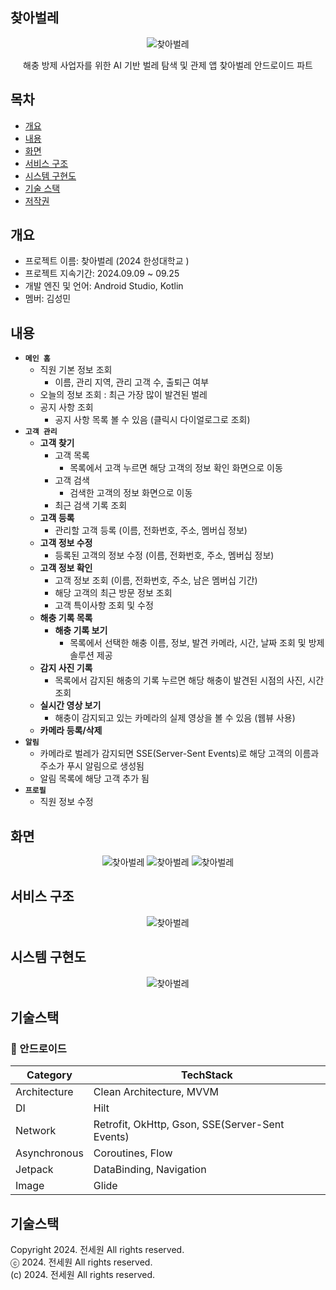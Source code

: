 ## 찾아벌레
<p align="center">
  <img src="https://github.com/user-attachments/assets/a3f1bf93-2e05-4f9f-a4f0-8d2dcb813488" alt="찾아벌레"/>
</p> 
<div align="center">
 해충 방제 사업자를 위한 AI 기반 벌레 탐색 및 관제 앱 찾아벌레 안드로이드 파트
</div>

## 목차
  - [개요](#개요)
  - [내용](#내용)
  - [화면](#화면)
  - [서비스 구조](#서비스구조)
  - [시스템 구현도](#시스템구현도)
  - [기술 스택](#기술스택)
  - [저작권](#저작권)

## 개요
- 프로젝트 이름: 찾아벌레 (2024 한성대학교 )
- 프로젝트 지속기간: 2024.09.09 ~ 09.25
- 개발 엔진 및 언어: Android Studio, Kotlin
- 멤버: 김성민

## 내용
- **`메인 홈`**
    - 직원 기본 정보 조회
        - 이름, 관리 지역, 관리 고객 수, 출퇴근 여부
    - 오늘의 정보 조회 : 최근 가장 많이 발견된 벌레
    - 공지 사항 조회
        - 공지 사항 목록 볼 수 있음 (클릭시 다이얼로그로 조회)
- **`고객 관리`**
    - **고객 찾기**
        - 고객 목록
            - 목록에서 고객 누르면 해당 고객의 정보 확인 화면으로 이동
        - 고객 검색
            - 검색한 고객의 정보 화면으로 이동
        - 최근 검색 기록 조회
    - **고객 등록**
        - 관리할 고객 등록 (이름, 전화번호, 주소, 멤버십 정보)
    - **고객 정보 수정**
        - 등록된 고객의 정보 수정  (이름, 전화번호, 주소, 멤버십 정보)
    - **고객 정보 확인**
        - 고객 정보 조회 (이름, 전화번호, 주소, 남은 멤버십 기간)
        - 해당 고객의 최근 방문 정보 조회
        - 고객 특이사항 조회 및 수정
    - **해충 기록 목록**
        - **해충 기록 보기**
            - 목록에서 선택한 해충 이름, 정보, 발견 카메라, 시간, 날짜 조회 및 방제 솔루션 제공
    - **감지 사진 기록**
        - 목록에서 감지된 해충의 기록 누르면 해당 해충이 발견된 시점의 사진, 시간 조회
    - **실시간 영상 보기**
        - 해충이 감지되고 있는 카메라의 실제 영상을 볼 수 있음 (웹뷰 사용)
    - **카메라 등록/삭제**
- **`알림`**
    - 카메라로 벌레가 감지되면 SSE(Server-Sent Events)로 해당 고객의 이름과 주소가 푸시 알림으로 생성됨
    - 알림 목록에 해당 고객 추가 됨
- **`프로필`**
    - 직원 정보 수정

## 화면
<p align="center">
  <img src="https://github.com/user-attachments/assets/23410c1e-bbab-4146-b703-8d7f3f2f28e5" alt="찾아벌레"/>
  <img src="https://github.com/user-attachments/assets/fdab9304-f8c8-434e-9cde-8f7a7846e9e7" alt="찾아벌레"/>
  <img src="https://github.com/user-attachments/assets/c126f1c5-abbd-4905-9bae-bf4f16581e3b" alt="찾아벌레"/>
</p>

## 서비스 구조
<p align="center">
  <img src="https://github.com/user-attachments/assets/bf079918-3c95-4a8b-bcb9-4b62eb8b3f26" alt="찾아벌레"/>
</p>

## 시스템 구현도
<p align="center">
  <img src="https://github.com/user-attachments/assets/c7e146d9-fd39-407a-a33b-589f126786c5" alt="찾아벌레"/>
</p>

## 기술스택

### **🤖** 안드로이드
| **Category** | **TechStack** |
| --- | --- |
| Architecture | Clean Architecture, MVVM |
| DI | Hilt |
| Network | Retrofit, OkHttp, Gson, SSE(Server-Sent Events)|
| Asynchronous | Coroutines, Flow |
| Jetpack | DataBinding, Navigation | 
| Image | Glide |

## 기술스택
Copyright 2024. 전세원 All rights reserved.<br>
ⓒ 2024. 전세원 All rights reserved.<br>
(c) 2024. 전세원 All rights reserved.

